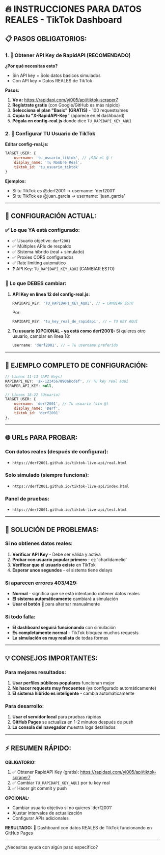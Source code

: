 # 🔥 INSTRUCCIONES PARA DATOS REALES - TikTok Dashboard

## 📋 **PASOS OBLIGATORIOS:**

### **1. 🔑 Obtener API Key de RapidAPI (RECOMENDADO)**

**¿Por qué necesitas esto?**
- Sin API key = Solo datos básicos simulados
- Con API key = Datos REALES de TikTok

**Pasos:**
1. **Ve a:** https://rapidapi.com/yi005/api/tiktok-scraper7
2. **Regístrate gratis** (con Google/GitHub es más rápido)
3. **Selecciona el plan "Basic" (GRATIS)** - 100 requests/mes
4. **Copia tu "X-RapidAPI-Key"** (aparece en el dashboard)
5. **Pégala en config-real.js** donde dice `TU_RAPIDAPI_KEY_AQUI`

### **2. 👤 Configurar TU Usuario de TikTok**

**Editar config-real.js:**
```javascript
TARGET_USER: {
    username: 'tu_usuario_tiktok', // ¡SIN el @ !
    display_name: 'Tu Nombre Real',
    tiktok_id: 'tu_usuario_tiktok'
}
```

**Ejemplos:**
- Si tu TikTok es @derf2001 → username: 'derf2001'
- Si tu TikTok es @juan_garcia → username: 'juan_garcia'

---

## 🚀 **CONFIGURACIÓN ACTUAL:**

### ✅ **Lo que YA está configurado:**
- ✅ Usuario objetivo: `derf2001`
- ✅ Múltiples APIs de respaldo
- ✅ Sistema híbrido (real + simulado)
- ✅ Proxies CORS configurados
- ✅ Rate limiting automático
- ❓ API Key: `TU_RAPIDAPI_KEY_AQUI` (CAMBIAR ESTO)

### 📝 **Lo que DEBES cambiar:**

1. **API Key en línea 12 del config-real.js:**
   ```javascript
   RAPIDAPI_KEY: 'TU_RAPIDAPI_KEY_AQUI', // ← CAMBIAR ESTO
   ```
   Por:
   ```javascript
   RAPIDAPI_KEY: 'tu_key_real_de_rapidapi', // ← TU KEY AQUÍ
   ```

2. **Tu usuario (OPCIONAL - ya está como derf2001):**
   Si quieres otro usuario, cambiar en línea 18:
   ```javascript
   username: 'derf2001', // ← Tu username preferido
   ```

---

## 🔧 **EJEMPLO COMPLETO DE CONFIGURACIÓN:**

```javascript
// Líneas 11-13 (API Keys)
RAPIDAPI_KEY: 'sk-1234567890abcdef', // Tu key real aquí
SCRAPER_API_KEY: null,

// Líneas 18-22 (Usuario)
TARGET_USER: {
    username: 'derf2001', // Tu usuario (sin @)
    display_name: 'Derf',
    tiktok_id: 'derf2001'
},
```

---

## 🌐 **URLs PARA PROBAR:**

### **Con datos reales (después de configurar):**
- `https://derf2001.github.io/tiktok-live-api/real.html`

### **Solo simulado (siempre funciona):**
- `https://derf2001.github.io/tiktok-live-api/index.html`

### **Panel de pruebas:**
- `https://derf2001.github.io/tiktok-live-api/test.html`

---

## 🐛 **SOLUCIÓN DE PROBLEMAS:**

### **Si no obtienes datos reales:**
1. **Verificar API Key** - Debe ser válida y activa
2. **Probar con usuario popular primero** - ej: 'charlidamelio'
3. **Verificar que el usuario existe** en TikTok
4. **Esperar unos segundos** - el sistema tiene delays

### **Si aparecen errores 403/429:**
- **Normal** - significa que se está intentando obtener datos reales
- **El sistema automáticamente** cambiará a simulación
- **Usar el botón 🔄** para alternar manualmente

### **Si todo falla:**
- **El dashboard seguirá funcionando** con simulación
- **Es completamente normal** - TikTok bloquea muchos requests
- **La simulación es muy realista** de todas formas

---

## 💡 **CONSEJOS IMPORTANTES:**

### **Para mejores resultados:**
1. **Usar perfiles públicos populares** funcionan mejor
2. **No hacer requests muy frecuentes** (ya configurado automáticamente)
3. **El sistema hibrido es inteligente** - cambia automáticamente

### **Para desarrollo:**
1. **Usar el servidor local** para pruebas rápidas
2. **GitHub Pages** se actualiza en 1-2 minutos después de push
3. **La consola del navegador** muestra logs detallados

---

## ⚡ **RESUMEN RÁPIDO:**

**OBLIGATORIO:**
1. ✅ Obtener RapidAPI Key (gratis): https://rapidapi.com/yi005/api/tiktok-scraper7  
2. ✅ Cambiar `TU_RAPIDAPI_KEY_AQUI` por tu key real
3. ✅ Hacer git commit y push

**OPCIONAL:**
- Cambiar usuario objetivo si no quieres 'derf2001'
- Ajustar intervalos de actualización
- Configurar APIs adicionales

**RESULTADO:**
🔴 Dashboard con datos REALES de TikTok funcionando en GitHub Pages

---

¿Necesitas ayuda con algún paso específico?

